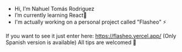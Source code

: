 - Hi, I’m Nahuel Tomás Rodriguez
- I’m currently learning React🌱
- I'm actually working on a personal project called "Flasheo" ⚡

If you want to see it just enter here: https://flasheo.vercel.app/ (Only Spanish version is available)
All tips are welcomed 👾
